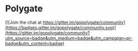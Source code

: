 # Polygate

[![Join the chat at https://gitter.im/gopolygate/community](https://badges.gitter.im/gopolygate/community.svg)](https://gitter.im/gopolygate/community?utm_source=badge&utm_medium=badge&utm_campaign=pr-badge&utm_content=badge)